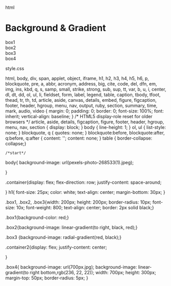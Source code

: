 html
<!DOCTYPE html>
<html lang="en">
<head>
  <meta charset="UTF-8">
  <meta http-equiv="X-UA-Compatible" content="IE=edge">
  <meta name="viewport" content="width=device-width, initial-scale=1.0">
  <title>colour grad</title>
  <link rel="stylesheet" href="style.css">
</head>
<body>

<h1>Background & Gradient </h1>
<div class="container">
<div class="box1">box1</div>
<div class="box2">box2</div>
<div class="box3">box3</div>
</div>



<div class="container2">
<div class="box4">box4</div> 
</div>




</body>
</html>


style.css

html, body, div, span, applet, object, iframe,
h1, h2, h3, h4, h5, h6, p, blockquote, pre,
a, abbr, acronym, address, big, cite, code,
del, dfn, em, img, ins, kbd, q, s, samp,
small, strike, strong, sub, sup, tt, var,
b, u, i, center,
dl, dt, dd, ol, ul, li,
fieldset, form, label, legend,
table, caption, tbody, tfoot, thead, tr, th, td,
article, aside, canvas, details, embed, 
figure, figcaption, footer, header, hgroup, 
menu, nav, output, ruby, section, summary,
time, mark, audio, video {
	margin: 0;
	padding: 0;
	border: 0;
	font-size: 100%;
	font: inherit;
	vertical-align: baseline;
}
/* HTML5 display-role reset for older browsers */
article, aside, details, figcaption, figure, 
footer, header, hgroup, menu, nav, section {
	display: block;
}
body {
	line-height: 1;
}
ol, ul {
	list-style: none;
}
blockquote, q {
	quotes: none;
}
blockquote:before, blockquote:after,
q:before, q:after {
	content: '';
	content: none;
}
table {
	border-collapse: collapse;}



	/*start*/

body{ background-image: url(pexels-photo-268533\(1\).jpeg);

}

.container{display: flex;
	flex-direction: row;
	justify-content: space-around;

}
h1{ font-size: 25px; 
color: white;
text-align: center;
margin-bottom: 30px;
}


.box1, .box2, .box3{width: 200px; 
height: 200px;
border-radius: 10px;
font-size: 10x;
font-weight: 800;
text-align: center;
border: 2px solid black;}

.box1{background-color: red;}

.box2{background-image: linear-gradient(to right, black, red);}

.box3 {background-image: radial-gradient(red, black);}




.container2{display: flex;
justify-content: center;

}

.box4{ background-image: url(700px.jpg);
background-image: linear-gradient(to right bottom,rgb(236, 22, 22));
width: 700px;
height: 300px;
margin-top: 50px;
border-radius: 5px;
}







